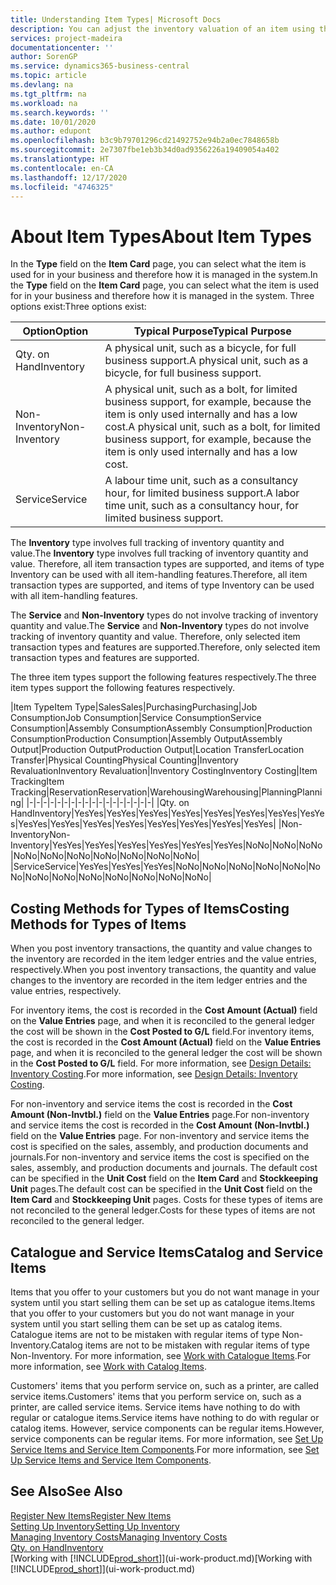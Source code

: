```yaml
---
title: Understanding Item Types| Microsoft Docs
description: You can adjust the inventory valuation of an item using the FIFO or Average costing methods, for example, when item costs change for reasons other than transactions.
services: project-madeira
documentationcenter: ''
author: SorenGP
ms.service: dynamics365-business-central
ms.topic: article
ms.devlang: na
ms.tgt_pltfrm: na
ms.workload: na
ms.search.keywords: ''
ms.date: 10/01/2020
ms.author: edupont
ms.openlocfilehash: b3c9b79701296cd21492752e94b2a0ec7848658b
ms.sourcegitcommit: 2e7307fbe1eb3b34d0ad9356226a19409054a402
ms.translationtype: HT
ms.contentlocale: en-CA
ms.lasthandoff: 12/17/2020
ms.locfileid: "4746325"
---
```

# <a name="about-item-types"></a><span data-ttu-id="6b76a-103">About Item Types</span><span class="sxs-lookup"><span data-stu-id="6b76a-103">About Item Types</span></span>
<span data-ttu-id="6b76a-104">In the **Type** field on the **Item Card** page, you can select what the item is used for in your business and therefore how it is managed in the system.</span><span class="sxs-lookup"><span data-stu-id="6b76a-104">In the **Type** field on the **Item Card** page, you can select what the item is used for in your business and therefore how it is managed in the system.</span></span> <span data-ttu-id="6b76a-105">Three options exist:</span><span class="sxs-lookup"><span data-stu-id="6b76a-105">Three options exist:</span></span>

|<span data-ttu-id="6b76a-106">Option</span><span class="sxs-lookup"><span data-stu-id="6b76a-106">Option</span></span>|<span data-ttu-id="6b76a-107">Typical Purpose</span><span class="sxs-lookup"><span data-stu-id="6b76a-107">Typical Purpose</span></span>|
|------|-----------|
|<span data-ttu-id="6b76a-108">Qty. on Hand</span><span class="sxs-lookup"><span data-stu-id="6b76a-108">Inventory</span></span>|<span data-ttu-id="6b76a-109">A physical unit, such as a bicycle, for full business support.</span><span class="sxs-lookup"><span data-stu-id="6b76a-109">A physical unit, such as a bicycle, for full business support.</span></span>|
|<span data-ttu-id="6b76a-110">Non-Inventory</span><span class="sxs-lookup"><span data-stu-id="6b76a-110">Non-Inventory</span></span>|<span data-ttu-id="6b76a-111">A physical unit, such as a bolt, for limited business support, for example, because the item is only used internally and has a low cost.</span><span class="sxs-lookup"><span data-stu-id="6b76a-111">A physical unit, such as a bolt, for limited business support, for example, because the item is only used internally and has a low cost.</span></span>|
|<span data-ttu-id="6b76a-112">Service</span><span class="sxs-lookup"><span data-stu-id="6b76a-112">Service</span></span>|<span data-ttu-id="6b76a-113">A labour time unit, such as a consultancy hour, for limited business support.</span><span class="sxs-lookup"><span data-stu-id="6b76a-113">A labor time unit, such as a consultancy hour, for limited business support.</span></span>|

<span data-ttu-id="6b76a-114">The **Inventory** type involves full tracking of inventory quantity and value.</span><span class="sxs-lookup"><span data-stu-id="6b76a-114">The **Inventory** type involves full tracking of inventory quantity and value.</span></span> <span data-ttu-id="6b76a-115">Therefore, all item transaction types are supported, and items of type Inventory can be used with all item-handling features.</span><span class="sxs-lookup"><span data-stu-id="6b76a-115">Therefore, all item transaction types are supported, and items of type Inventory can be used with all item-handling features.</span></span>

<span data-ttu-id="6b76a-116">The **Service** and **Non-Inventory** types do not involve tracking of inventory quantity and value.</span><span class="sxs-lookup"><span data-stu-id="6b76a-116">The **Service** and **Non-Inventory** types do not involve tracking of inventory quantity and value.</span></span> <span data-ttu-id="6b76a-117">Therefore, only selected item transaction types and features are supported.</span><span class="sxs-lookup"><span data-stu-id="6b76a-117">Therefore, only selected item transaction types and features are supported.</span></span>

<span data-ttu-id="6b76a-118">The three item types support the following features respectively.</span><span class="sxs-lookup"><span data-stu-id="6b76a-118">The three item types support the following features respectively.</span></span>

|<span data-ttu-id="6b76a-119">Item Type</span><span class="sxs-lookup"><span data-stu-id="6b76a-119">Item Type</span></span>|<span data-ttu-id="6b76a-120">Sales</span><span class="sxs-lookup"><span data-stu-id="6b76a-120">Sales</span></span>|<span data-ttu-id="6b76a-121">Purchasing</span><span class="sxs-lookup"><span data-stu-id="6b76a-121">Purchasing</span></span>|<span data-ttu-id="6b76a-122">Job Consumption</span><span class="sxs-lookup"><span data-stu-id="6b76a-122">Job Consumption</span></span>|<span data-ttu-id="6b76a-123">Service Consumption</span><span class="sxs-lookup"><span data-stu-id="6b76a-123">Service Consumption</span></span>|<span data-ttu-id="6b76a-124">Assembly Consumption</span><span class="sxs-lookup"><span data-stu-id="6b76a-124">Assembly Consumption</span></span>|<span data-ttu-id="6b76a-125">Production Consumption</span><span class="sxs-lookup"><span data-stu-id="6b76a-125">Production Consumption</span></span>|<span data-ttu-id="6b76a-126">Assembly Output</span><span class="sxs-lookup"><span data-stu-id="6b76a-126">Assembly Output</span></span>|<span data-ttu-id="6b76a-127">Production Output</span><span class="sxs-lookup"><span data-stu-id="6b76a-127">Production Output</span></span>|<span data-ttu-id="6b76a-128">Location Transfer</span><span class="sxs-lookup"><span data-stu-id="6b76a-128">Location Transfer</span></span>|<span data-ttu-id="6b76a-129">Physical Counting</span><span class="sxs-lookup"><span data-stu-id="6b76a-129">Physical Counting</span></span>|<span data-ttu-id="6b76a-130">Inventory Revaluation</span><span class="sxs-lookup"><span data-stu-id="6b76a-130">Inventory Revaluation</span></span>|<span data-ttu-id="6b76a-131">Inventory Costing</span><span class="sxs-lookup"><span data-stu-id="6b76a-131">Inventory Costing</span></span>|<span data-ttu-id="6b76a-132">Item Tracking</span><span class="sxs-lookup"><span data-stu-id="6b76a-132">Item Tracking</span></span>|<span data-ttu-id="6b76a-133">Reservation</span><span class="sxs-lookup"><span data-stu-id="6b76a-133">Reservation</span></span>|<span data-ttu-id="6b76a-134">Warehousing</span><span class="sxs-lookup"><span data-stu-id="6b76a-134">Warehousing</span></span>|<span data-ttu-id="6b76a-135">Planning</span><span class="sxs-lookup"><span data-stu-id="6b76a-135">Planning</span></span>|
|-|-|-|-|-|-|-|-|-|-|-|-|-|-|-|-|-|-|
|<span data-ttu-id="6b76a-136">Qty. on Hand</span><span class="sxs-lookup"><span data-stu-id="6b76a-136">Inventory</span></span>|<span data-ttu-id="6b76a-137">Yes</span><span class="sxs-lookup"><span data-stu-id="6b76a-137">Yes</span></span>|<span data-ttu-id="6b76a-138">Yes</span><span class="sxs-lookup"><span data-stu-id="6b76a-138">Yes</span></span>|<span data-ttu-id="6b76a-139">Yes</span><span class="sxs-lookup"><span data-stu-id="6b76a-139">Yes</span></span>|<span data-ttu-id="6b76a-140">Yes</span><span class="sxs-lookup"><span data-stu-id="6b76a-140">Yes</span></span>|<span data-ttu-id="6b76a-141">Yes</span><span class="sxs-lookup"><span data-stu-id="6b76a-141">Yes</span></span>|<span data-ttu-id="6b76a-142">Yes</span><span class="sxs-lookup"><span data-stu-id="6b76a-142">Yes</span></span>|<span data-ttu-id="6b76a-143">Yes</span><span class="sxs-lookup"><span data-stu-id="6b76a-143">Yes</span></span>|<span data-ttu-id="6b76a-144">Yes</span><span class="sxs-lookup"><span data-stu-id="6b76a-144">Yes</span></span>|<span data-ttu-id="6b76a-145">Yes</span><span class="sxs-lookup"><span data-stu-id="6b76a-145">Yes</span></span>|<span data-ttu-id="6b76a-146">Yes</span><span class="sxs-lookup"><span data-stu-id="6b76a-146">Yes</span></span>|<span data-ttu-id="6b76a-147">Yes</span><span class="sxs-lookup"><span data-stu-id="6b76a-147">Yes</span></span>|<span data-ttu-id="6b76a-148">Yes</span><span class="sxs-lookup"><span data-stu-id="6b76a-148">Yes</span></span>|<span data-ttu-id="6b76a-149">Yes</span><span class="sxs-lookup"><span data-stu-id="6b76a-149">Yes</span></span>|<span data-ttu-id="6b76a-150">Yes</span><span class="sxs-lookup"><span data-stu-id="6b76a-150">Yes</span></span>|<span data-ttu-id="6b76a-151">Yes</span><span class="sxs-lookup"><span data-stu-id="6b76a-151">Yes</span></span>|<span data-ttu-id="6b76a-152">Yes</span><span class="sxs-lookup"><span data-stu-id="6b76a-152">Yes</span></span>|
|<span data-ttu-id="6b76a-153">Non-Inventory</span><span class="sxs-lookup"><span data-stu-id="6b76a-153">Non-Inventory</span></span>|<span data-ttu-id="6b76a-154">Yes</span><span class="sxs-lookup"><span data-stu-id="6b76a-154">Yes</span></span>|<span data-ttu-id="6b76a-155">Yes</span><span class="sxs-lookup"><span data-stu-id="6b76a-155">Yes</span></span>|<span data-ttu-id="6b76a-156">Yes</span><span class="sxs-lookup"><span data-stu-id="6b76a-156">Yes</span></span>|<span data-ttu-id="6b76a-157">Yes</span><span class="sxs-lookup"><span data-stu-id="6b76a-157">Yes</span></span>|<span data-ttu-id="6b76a-158">Yes</span><span class="sxs-lookup"><span data-stu-id="6b76a-158">Yes</span></span>|<span data-ttu-id="6b76a-159">Yes</span><span class="sxs-lookup"><span data-stu-id="6b76a-159">Yes</span></span>|<span data-ttu-id="6b76a-160">No</span><span class="sxs-lookup"><span data-stu-id="6b76a-160">No</span></span>|<span data-ttu-id="6b76a-161">No</span><span class="sxs-lookup"><span data-stu-id="6b76a-161">No</span></span>|<span data-ttu-id="6b76a-162">No</span><span class="sxs-lookup"><span data-stu-id="6b76a-162">No</span></span>|<span data-ttu-id="6b76a-163">No</span><span class="sxs-lookup"><span data-stu-id="6b76a-163">No</span></span>|<span data-ttu-id="6b76a-164">No</span><span class="sxs-lookup"><span data-stu-id="6b76a-164">No</span></span>|<span data-ttu-id="6b76a-165">No</span><span class="sxs-lookup"><span data-stu-id="6b76a-165">No</span></span>|<span data-ttu-id="6b76a-166">No</span><span class="sxs-lookup"><span data-stu-id="6b76a-166">No</span></span>|<span data-ttu-id="6b76a-167">No</span><span class="sxs-lookup"><span data-stu-id="6b76a-167">No</span></span>|<span data-ttu-id="6b76a-168">No</span><span class="sxs-lookup"><span data-stu-id="6b76a-168">No</span></span>|<span data-ttu-id="6b76a-169">No</span><span class="sxs-lookup"><span data-stu-id="6b76a-169">No</span></span>|
|<span data-ttu-id="6b76a-170">Service</span><span class="sxs-lookup"><span data-stu-id="6b76a-170">Service</span></span>|<span data-ttu-id="6b76a-171">Yes</span><span class="sxs-lookup"><span data-stu-id="6b76a-171">Yes</span></span>|<span data-ttu-id="6b76a-172">Yes</span><span class="sxs-lookup"><span data-stu-id="6b76a-172">Yes</span></span>|<span data-ttu-id="6b76a-173">Yes</span><span class="sxs-lookup"><span data-stu-id="6b76a-173">Yes</span></span>|<span data-ttu-id="6b76a-174">No</span><span class="sxs-lookup"><span data-stu-id="6b76a-174">No</span></span>|<span data-ttu-id="6b76a-175">No</span><span class="sxs-lookup"><span data-stu-id="6b76a-175">No</span></span>|<span data-ttu-id="6b76a-176">No</span><span class="sxs-lookup"><span data-stu-id="6b76a-176">No</span></span>|<span data-ttu-id="6b76a-177">No</span><span class="sxs-lookup"><span data-stu-id="6b76a-177">No</span></span>|<span data-ttu-id="6b76a-178">No</span><span class="sxs-lookup"><span data-stu-id="6b76a-178">No</span></span>|<span data-ttu-id="6b76a-179">No</span><span class="sxs-lookup"><span data-stu-id="6b76a-179">No</span></span>|<span data-ttu-id="6b76a-180">No</span><span class="sxs-lookup"><span data-stu-id="6b76a-180">No</span></span>|<span data-ttu-id="6b76a-181">No</span><span class="sxs-lookup"><span data-stu-id="6b76a-181">No</span></span>|<span data-ttu-id="6b76a-182">No</span><span class="sxs-lookup"><span data-stu-id="6b76a-182">No</span></span>|<span data-ttu-id="6b76a-183">No</span><span class="sxs-lookup"><span data-stu-id="6b76a-183">No</span></span>|<span data-ttu-id="6b76a-184">No</span><span class="sxs-lookup"><span data-stu-id="6b76a-184">No</span></span>|<span data-ttu-id="6b76a-185">No</span><span class="sxs-lookup"><span data-stu-id="6b76a-185">No</span></span>|<span data-ttu-id="6b76a-186">No</span><span class="sxs-lookup"><span data-stu-id="6b76a-186">No</span></span>|

## <a name="costing-methods-for-types-of-items"></a><span data-ttu-id="6b76a-187">Costing Methods for Types of Items</span><span class="sxs-lookup"><span data-stu-id="6b76a-187">Costing Methods for Types of Items</span></span>
<span data-ttu-id="6b76a-188">When you post inventory transactions, the quantity and value changes to the inventory are recorded in the item ledger entries and the value entries, respectively.</span><span class="sxs-lookup"><span data-stu-id="6b76a-188">When you post inventory transactions, the quantity and value changes to the inventory are recorded in the item ledger entries and the value entries, respectively.</span></span> 

<span data-ttu-id="6b76a-189">For inventory items, the cost is recorded in the **Cost Amount (Actual)** field on the **Value Entries** page, and when it is reconciled to the general ledger the cost will be shown in the **Cost Posted to G/L** field.</span><span class="sxs-lookup"><span data-stu-id="6b76a-189">For inventory items, the cost is recorded in the **Cost Amount (Actual)** field on the **Value Entries** page, and when it is reconciled to the general ledger the cost will be shown in the **Cost Posted to G/L** field.</span></span> <span data-ttu-id="6b76a-190">For more information, see [Design Details: Inventory Costing](design-details-inventory-costing.md).</span><span class="sxs-lookup"><span data-stu-id="6b76a-190">For more information, see [Design Details: Inventory Costing](design-details-inventory-costing.md).</span></span>

<span data-ttu-id="6b76a-191">For non-inventory and service items the cost is recorded in the **Cost Amount (Non-Invtbl.)** field on the **Value Entries** page.</span><span class="sxs-lookup"><span data-stu-id="6b76a-191">For non-inventory and service items the cost is recorded in the **Cost Amount (Non-Invtbl.)** field on the **Value Entries** page.</span></span> <span data-ttu-id="6b76a-192">For non-inventory and service items the cost is specified on the sales, assembly, and production documents and journals.</span><span class="sxs-lookup"><span data-stu-id="6b76a-192">For non-inventory and service items the cost is specified on the sales, assembly, and production documents and journals.</span></span> <span data-ttu-id="6b76a-193">The default cost can be specified in the **Unit Cost** field on the **Item Card** and **Stockkeeping Unit** pages.</span><span class="sxs-lookup"><span data-stu-id="6b76a-193">The default cost can be specified in the **Unit Cost** field on the **Item Card** and **Stockkeeping Unit** pages.</span></span> <span data-ttu-id="6b76a-194">Costs for these types of items are not reconciled to the general ledger.</span><span class="sxs-lookup"><span data-stu-id="6b76a-194">Costs for these types of items are not reconciled to the general ledger.</span></span> 

## <a name="catalog-and-service-items"></a><span data-ttu-id="6b76a-195">Catalogue and Service Items</span><span class="sxs-lookup"><span data-stu-id="6b76a-195">Catalog and Service Items</span></span>
<span data-ttu-id="6b76a-196">Items that you offer to your customers but you do not want manage in your system until you start selling them can be set up as catalogue items.</span><span class="sxs-lookup"><span data-stu-id="6b76a-196">Items that you offer to your customers but you do not want manage in your system until you start selling them can be set up as catalog items.</span></span> <span data-ttu-id="6b76a-197">Catalogue items are not to be mistaken with regular items of type Non-Inventory.</span><span class="sxs-lookup"><span data-stu-id="6b76a-197">Catalog items are not to be mistaken with regular items of type Non-Inventory.</span></span> <span data-ttu-id="6b76a-198">For more information, see [Work with Catalogue Items](inventory-how-work-nonstock-items.md).</span><span class="sxs-lookup"><span data-stu-id="6b76a-198">For more information, see [Work with Catalog Items](inventory-how-work-nonstock-items.md).</span></span>

<span data-ttu-id="6b76a-199">Customers' items that you perform service on, such as a printer, are called service items.</span><span class="sxs-lookup"><span data-stu-id="6b76a-199">Customers' items that you perform service on, such as a printer, are called service items.</span></span> <span data-ttu-id="6b76a-200">Service items have nothing to do with regular or catalogue items.</span><span class="sxs-lookup"><span data-stu-id="6b76a-200">Service items have nothing to do with regular or catalog items.</span></span> <span data-ttu-id="6b76a-201">However, service components can be regular items.</span><span class="sxs-lookup"><span data-stu-id="6b76a-201">However, service components can be regular items.</span></span> <span data-ttu-id="6b76a-202">For more information, see [Set Up Service Items and Service Item Components](service-how-setup-service-items.md).</span><span class="sxs-lookup"><span data-stu-id="6b76a-202">For more information, see [Set Up Service Items and Service Item Components](service-how-setup-service-items.md).</span></span>

## <a name="see-also"></a><span data-ttu-id="6b76a-203">See Also</span><span class="sxs-lookup"><span data-stu-id="6b76a-203">See Also</span></span>
[<span data-ttu-id="6b76a-204">Register New Items</span><span class="sxs-lookup"><span data-stu-id="6b76a-204">Register New Items</span></span>](inventory-how-register-new-items.md)  
[<span data-ttu-id="6b76a-205">Setting Up Inventory</span><span class="sxs-lookup"><span data-stu-id="6b76a-205">Setting Up Inventory</span></span>](inventory-setup-inventory.md)  
[<span data-ttu-id="6b76a-206">Managing Inventory Costs</span><span class="sxs-lookup"><span data-stu-id="6b76a-206">Managing Inventory Costs</span></span>](finance-manage-inventory-costs.md)  
[<span data-ttu-id="6b76a-207">Qty. on Hand</span><span class="sxs-lookup"><span data-stu-id="6b76a-207">Inventory</span></span>](inventory-manage-inventory.md)  
<span data-ttu-id="6b76a-208">[Working with [!INCLUDE[prod_short](includes/prod_short.md)]](ui-work-product.md)</span><span class="sxs-lookup"><span data-stu-id="6b76a-208">[Working with [!INCLUDE[prod_short](includes/prod_short.md)]](ui-work-product.md)</span></span>
